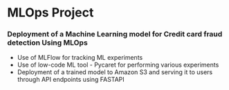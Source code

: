 # MLOps Project

### Deployment of a Machine Learning model for Credit card fraud detection Using MLOps

- Use of MLFlow for tracking ML experiments
- Use of low-code ML tool - Pycaret for performing various experiments 
- Deployment of a trained model to Amazon S3 and serving it to users through API endpoints using FASTAPI
